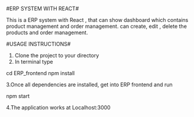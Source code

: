 #ERP SYSTEM WITH REACT#

This is a ERP system with React , that can show dashboard which contains product management and order management. can create, edit , delete the products and order management.

#USAGE INSTRUCTIONS#

1. Clone the project to your directory
2. In terminal type



cd ERP_frontend
npm install





3.Once all dependencies are installed, get into ERP frontend and run





npm start





4.The application works at Localhost:3000

